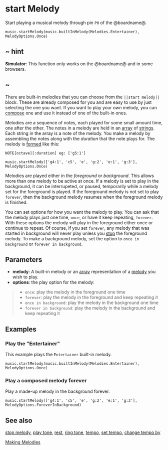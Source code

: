 # start Melody

Start playing a musical melody through pin ``P0`` of the @boardname@.

```sig
music.startMelody(music.builtInMelody(Melodies.Entertainer), MelodyOptions.Once)
```

## ~ hint

**Simulator**: This function only works on the @boardname@ and in some browsers.

## ~

There are built-in melodies that you can choose from the ``||start melody||`` block. These are already composed for you and are easy to use by just selecting the one you want. If you want to play your own melody, you can [compose](/reference/music/making-melodies) one and use it instead of one of the built-in ones.

Melodies are a sequence of notes, each played for some small amount time, one after the other. The notes in a melody are held in an [array](/types/array) of [strings](/types/string). Each string in the array is a note of the melody. You make a melody by assembling the notes along with the _duration_ that the note plays for. The melody is [formed](/reference/music/making-melodies) like this:

``NOTE[octave][:duration] eg: ['g5:1']``

```block
music.startMelody(['g4:1', 'c5', 'e', 'g:2', 'e:1', 'g:3'], MelodyOptions.Once)
```

Melodies are played either in the _foreground_ or _background_. This allows more than one melody to be active at once. If a melody is set to play in the background, it can be interrupeted, or paused, temporarily while a melody set for the foreground is played. If the foreground melody is not set to play ``forever``, then the background melody resumes when the foreground melody is finished.

You can set options for how you want the melody to play. You can ask that the melody plays just one time, ``once``, or have it keep repeating, ``forever``. With these options the melody will play in the foreground either once or continue to repeat. Of course, if you set ``forever``, any melody that was started in background will never play unless you [stop](/reference/music/stop-melody) the foreground melody. To make a background melody, set the option to ``once in background`` or ``forever in background``.

## Parameters

* **melody**: A built-in melody or an [array](/types/array) representation of a [melody](reference/music/making-melodies) you wish to play.
* **options**: the play option for the melody:
>* ``once``: play the melody in the foreground one time
>* ``forever``: play the melody in the foreground and keep repeating it
>* ``once in background``: play the melody in the background one time
>* ``forever in background``: play the melody in the background and keep repeating it

## Examples

### Play the "Entertainer"

This example plays the ``Entertainer`` built-in melody.

```blocks
music.startMelody(music.builtInMelody(Melodies.Entertainer), MelodyOptions.Once)
```

### Play a composed melody forever

Play a made-up melody in the background forever.

```blocks
music.startMelody(['g4:1', 'c5', 'e', 'g:2', 'e:1', 'g:3'], MelodyOptions.ForeverInBackground)
```

## See also

[stop melody](/reference/music/stop-melody), [play tone](/reference/music/play-tone),
[rest](/reference/music/rest), [ring tone](/reference/music/ring-tone),
[tempo](/reference/music/tempo), [set tempo](/reference/music/set-tempo),
[change tempo by](/reference/music/change-tempo-by)

[Making Melodies](/reference/music/making-melodies)

